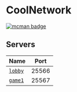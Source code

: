 # CoolNetwork

[![mcman badge](https://img.shields.io/badge/uses-mcman-purple?logo=github)](https://github.com/ParadigmMC/mcman)

<!-- run 'mcman md' to update! -->

## Servers

<!--start:mcman-servers-->
| Name                        | Port  |
| --------------------------- | ----- |
| [`lobby`](./servers/lobby/) | 25566 |
| [`game1`](./servers/game1/) | 25567 |
<!--end:mcman-servers-->
